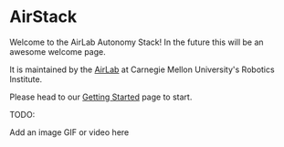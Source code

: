 # AirStack

Welcome to the AirLab Autonomy Stack! In the future this will be an awesome welcome page.

It is maintained by the [AirLab](https://theairlab.org) at Carnegie Mellon University's Robotics Institute.

Please head to our [Getting Started](https://docs.theairlab.org/user_guide/getting_started/) page to start.




TODO:

Add an image GIF or video here


